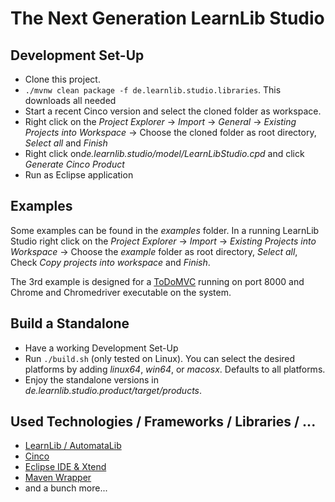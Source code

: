 # The Next Generation LearnLib Studio


## Development Set-Up

- Clone this project.
- `./mvnw clean package -f de.learnlib.studio.libraries`. This downloads all needed
- Start a recent Cinco version and select the cloned folder as workspace.
- Right click on the *Project Explorer* -> *Import* -> *General* -> *Existing Projects into Workspace* -> Choose the cloned
  folder as root directory, *Select all* and *Finish*
- Right click on*de.learnlib.studio/model/LearnLibStudio.cpd* and click *Generate Cinco Product*
- Run as Eclipse application


## Examples

Some examples can be found in the *examples* folder.
In a running LearnLib Studio right click on the *Project Explorer* -> *Import* -> *Existing Projects into Workspace* ->
Choose the *example* folder as root directory, *Select all*, Check *Copy projects into workspace* and *Finish*.

The 3rd example is designed for a [ToDoMVC](http://todomvc.com/) running on port 8000 and Chrome and Chromedriver executable on the system.

## Build a Standalone

- Have a working Development Set-Up
- Run `./build.sh` (only tested on Linux). You can select the desired platforms by adding *linux64*, *win64*, or *macosx*.
  Defaults to all platforms.
- Enjoy the standalone versions in *de.learnlib.studio.product/target/products*.


## Used Technologies / Frameworks / Libraries / ...

- [LearnLib / AutomataLib](https://learnlib.de/)
- [Cinco](https://cinco.scce.info/)
- [Eclipse IDE & Xtend](https://www.eclipse.org/)
- [Maven Wrapper](https://github.com/takari/maven-wrapper)
- and a bunch more...

